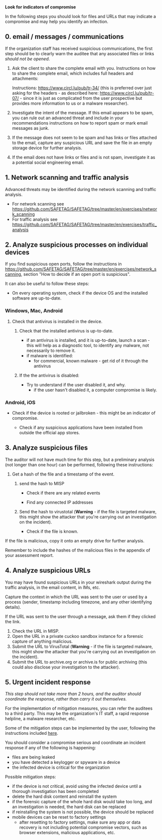 **Look for indicators of compromise**

In the following steps you should look for files and URLs that may indicate a compromise and may help you identify an infection.


## 0. email / messages / communications

If the organization staff has received suspicious communications, the first step should be to clearly warn the auditee that any associated files or links *should not be opened*.

1. Ask the client to share the complete email with you. Instructions on how to share the complete email, which includes full headers and attachments:

    Instructions: https://www.circl.lu/pub/tr-34/ (this is preferred over just asking for the headers - as described here: https://www.circl.lu/pub/tr-07/ - since it is just as complicated from the user prospective but provides more information to us or a malware researcher).

2. Investigate the intent of the message. If this email appears to be spam, you can rule out an advanced threat and include in your recommendations instructions on how to report spam or mark email messages as junk.

3. If the message does not seem to be spam and has links or files attached to the email, capture any suspicious URL and save the file in an empty storage device for further analysis.

4. If the email does not have links or files and is not spam, investigate it as a potential social engineering email.


## 1. Network scanning and traffic analysis

Advanced threats may be identified during the network scanning and traffic analysis.

- For network scanning see https://github.com/SAFETAG/SAFETAG/tree/master/en/exercises/network_scanning
- For traffic analysis see https://github.com/SAFETAG/SAFETAG/tree/master/en/exercises/traffic_analysis


## 2. Analyze suspicious processes on individual devices

If you find suspicious open ports, follow the instructions in  https://github.com/SAFETAG/SAFETAG/tree/master/en/exercises/network_scanning, section "How to decide if an open port is suspicious".

It can also be useful to follow these steps:

- On every operating system, check if the device OS and the installed software are up-to-date.

### Windows, Mac, Android

1. Check that antivirus is installed in the device. 

    1. Check that the installed antivirus is up-to-date.

        - if an antivirus is installed, and it is up-to-date, launch a scan - this will help as a diagnostic tool, to identify any malware, not necessarily to remove it.
        - if malware is identified:
            - for commercial, known malware - get rid of it through the antivirus

    2. If the the antivirus is disabled:
        - Try to understand if the user disabled it, and why.
            - if the user hasn't disabled it, a computer compromise is likely.


### Android, iOS

- Check if the device is rooted or jailbroken - this might be an indicator of compromise.

    - Check if any suspicious applications have been installed from outside the official app stores.


## 3. Analyze suspicious files

The auditor will not have much time for this step, but a preliminary analysis (not longer than one hour) can be performed, following these instructions:

1. Get a hash of the file and a timestamp of the event.

    1. send the hash to MISP
        - Check if there are any related events

        - Find any connected IP addresses

    2. Send the hash to virustotal (**Warning** - if the file is targeted malware, this might show the attacker that you're carrying out an investigation on the incident).

        - Check if the file is known.


If the file is malicious, copy it onto an empty drive for further analysis.

Remember to include the hashes of the malicious files in the appendix of your assessment report.


## 4. Analyze suspicious URLs

You may have found suspicious URLs in your wireshark output during the traffic analysis, in the email content, in IMs, etc.

Capture the context in which the URL was sent to the user or used by a process (sender, timestamp including timezone, and any other identifying details).

If the URL was sent to the user through a message, ask them if they clicked the link.  

1. Check the URL in MISP.
2. Open the URL in a private cuckoo sandbox instance for a forensic capture of anything malicious.
3. Submit the URL to VirusTotal (**Warning** - if the file is targeted malware, this might show the attacker that you're carrying out an investigation on the incident).
4. Submit the URL to archive.org or archive.is for public archiving (this could also disclose your investigation to the attacker).


## 5. Urgent incident response

*This step should not take more than 2 hours, and the auditor should coordinate the response, rather than carry it out themselves.*

For the implementation of mitigation measures, you can refer the auditees to a third party. This may be the organization's IT staff, a rapid response helpline, a malware researcher, etc.

Some of the mitigation steps can be implemented by the user, following the instructions included [here](https://rarenet.github.io/DFAK/en/Malware/).

You should consider a compromise serious and coordinate an incident response if any of the following is happening:
    
- files are being leaked
- you have detected a keylogger or spyware in a device
- the infected device is critical for the organization

Possible mitigation steps:
    
- if the device is not critical, avoid using the infected device until a thorough investigation has been completed
- delete the hard disk content and reinstall the system
- if the forensic capture of the whole hard disk would take too long, and an investigation is needed, the hard disk can be replaced 
- if reinstalling the system is not possible, the device should be replaced
- mobile devices can be reset to factory settings
    - after resetting to factory settings, make sure any app or data recovery is not including potential compromise vectors, such as browser extensions, malicious applications, etc.


